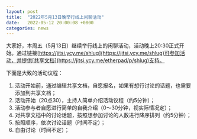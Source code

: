 ```yaml
---
layout: post
title:  "2022年5月13日晚举行线上闲聊活动"
date:   2022-05-12 20:00:08 +0800
categories: news
---
```

大家好，本周五（5月13日）继续举行线上的闲聊活动，活动晚上20:30正式开始。通过链接[https://jitsi.ycy.me/shlug](https://jitsi.ycy.me/shlug)可参加活动，并提供[共享文档](https://jitsi.ycy.me/etherpad/p/shlug)支持。

下面是大致的活动议程：

1. 活动开始前，通过编辑共享文档，自愿报名，如果有想行讨论的话题，也需要添加到共享文档；
2. 活动开始（20点30），主持人简单介绍活动议程（约5分钟）；
3. 活动参与者自愿进行简单的自我介绍（0～30分钟，视实际情况定）；
4. 对共享文档中的讨论话题，按照想参加讨论的人数进行降序排列（约5分钟）；
5. 按照顺序，依次讨论话题（时间不定）；
6. 自由讨论（时间不定）；
